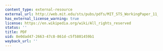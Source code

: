 ```yaml
---
content_type: external-resource
external_url: http://web.mit.edu/sts/pubs/pdfs/MIT_STS_WorkingPaper_11_Bimber_2.pdf
has_external_license_warning: true
license: https://en.wikipedia.org/wiki/All_rights_reserved
status: ''
title: PDF
uid: 8e0dad47-2663-47c8-861d-c5f5801459b1
wayback_url: ''
---
```

